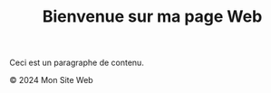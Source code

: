 <!DOCTYPE html>
<html lang="fr">
<head>
    <meta charset="UTF-8">
    <meta name="viewport" content="width=device-width, initial-scale=1.0">
    <title>Ma Page Web</title>
</head>
<body>
    <header>
        <h1>Bienvenue sur ma page Web</h1>
    </header>
    <main>
        <p>Ceci est un paragraphe de contenu.</p>
    </main>
    <footer>
        <p>© 2024 Mon Site Web</p>
    </footer>
</body>
</html>
